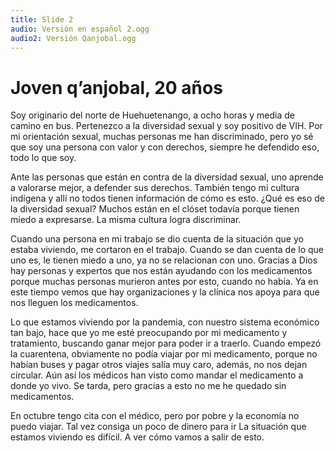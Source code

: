 ```yaml
---
title: Slide 2
audio: Versión en español 2.ogg
audio2: Versión Qanjobal.ogg
---
```


# Joven q’anjobal, 20 años

Soy originario del norte de Huehuetenango, a ocho horas y media de camino en bus. Pertenezco a la diversidad sexual y soy positivo de VIH. Por mi orientación sexual, muchas personas me han discriminado, pero yo sé que soy una persona con valor y con derechos, siempre he defendido eso, todo lo que soy. 

Ante las personas que están en contra de la diversidad sexual, uno aprende a valorarse mejor, a defender sus derechos. También tengo mi cultura indígena y allí no todos tienen información de cómo es esto. ¿Qué es eso de la diversidad sexual? Muchos están en el clóset todavía porque tienen miedo a expresarse. La misma cultura logra discriminar. 

Cuando una persona en mi trabajo se dio cuenta de la situación que yo estaba viviendo, me cortaron en el trabajo. Cuando se dan cuenta de lo que uno es, le tienen miedo a uno, ya no se relacionan con uno. Gracias a Dios hay personas y expertos que nos están ayudando con los medicamentos porque muchas personas murieron antes por esto, cuando no había. Ya en este tiempo vemos que hay organizaciones y la clínica nos apoya para que nos lleguen los medicamentos. 

Lo que estamos viviendo por la pandemia, con nuestro sistema económico tan bajo, hace que yo me esté preocupando por mi medicamento y tratamiento, buscando ganar mejor para poder ir a traerlo. Cuando empezó la cuarentena, obviamente no podía viajar por mi medicamento, porque no habían buses y pagar otros viajes salía muy caro, además, no nos dejan circular. Aún así los médicos han visto como mandar el medicamento a donde yo vivo. Se tarda, pero gracias a esto no me he quedado sin medicamentos. 

En octubre tengo cita con el médico, pero por pobre y la economía no puedo viajar. Tal vez consiga un poco de dinero para ir La situación que estamos viviendo es difícil. A ver cómo vamos a salir de esto.

